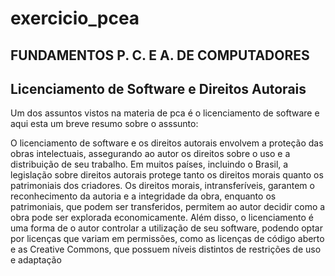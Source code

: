 # exercicio_pcea
## <a>  FUNDAMENTOS P. C. E A. DE COMPUTADORES </a>

## <a>Licenciamento de Software e Direitos Autorais</a>
Um dos assuntos vistos na materia de pca é o licenciamento de software e aqui esta um breve resumo sobre o asssunto: 

O licenciamento de software e os direitos autorais envolvem a proteção das obras intelectuais, assegurando ao autor os direitos sobre o uso e a distribuição de seu trabalho. Em muitos países, incluindo o Brasil, a legislação sobre direitos autorais protege tanto os direitos morais quanto os patrimoniais dos criadores. Os direitos morais, intransferíveis, garantem o reconhecimento da autoria e a integridade da obra, enquanto os patrimoniais, que podem ser transferidos, permitem ao autor decidir como a obra pode ser explorada economicamente. Além disso, o licenciamento é uma forma de o autor controlar a utilização de seu software, podendo optar por licenças que variam em permissões, como as licenças de código aberto e as Creative Commons, que possuem níveis distintos de restrições de uso e adaptação
